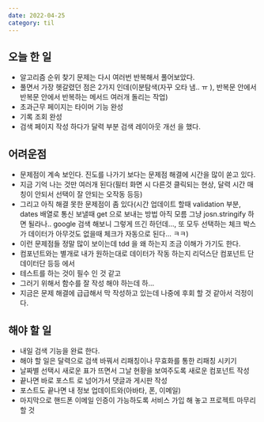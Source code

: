 ```yaml
---
date: 2022-04-25
category: til
---
```


## 오늘 한 일

- 알고리즘 순위 찾기 문제는 다시 여러번 반복해서 풀어보았다.
- 풀면서 가장 헷갈렸던 점은 2가지 인데(이분탐색(자꾸 오타 냄.. ㅠ ), 반복문 안에서 반복문 안에서 반복하는 메서드 여러개 돌리는 작업)
- 초과근무 페이지는 타이머 기능 완성
- 기록 조회 완성
- 검색 페이지 작성 하다가 달력 부분 검색 레이아웃 개선 을 했다.

## 어려운점

- 문제점이 계속 보인다. 진도를 나가기 보다는 문제점 해결에 시간을 많이 쏟고 있다.
- 지금 기억 나는 것만 여러개 된다(필터 화면 시 다른것 클릭되는 현상, 달력 시간 매칭이 안되서 선택이 잘 안되는 오작동 등등)
- 그리고 아직 해결 못한 문제점이 좀 있다(시간 업데이트 할때 validation 부분, dates 배열로 통신 보낼때 get 으로 보내는 방법 아직 모름 그냥 josn.stringify 하면 될라나.. google 검색 해보니 그렇게 뜨긴 하던데..., 또 모두 선택하는 체크 박스가 데이터가 아무것도 없을때 체크가 자동으로 된다... ㅋㅋ)
- 이런 문제점들 정말 많이 보이는데 tdd 을 왜 하는지 조금 이해가 가기도 한다.
- 컴포넌트와는 별개로 내가 원하는대로 데이터가 작동 하는지 리덕스단 컴포넌트 단 데이터단 등등 에서
- 테스트를 하는 것이 필수 인 것 같고
- 그러기 위해서 함수를 잘 작성 해야 하는데 하...
- 지금은 문제 해결에 급급해서 막 작성하고 있는데 나중에 후회 할 것 같아서 걱정이다.

## 해야 할 일

- 내일 검색 기능을 완료 한다.
- 해야 할 일은 달력으로 검색 바꿔서 리패칭이나 무효화를 통한 리패칭 시키기
- 날짜별 선택시 새로운 표가 뜨면서 그날 현황을 보여주도록 새로운 컴포넌트 작성
- 끝나면 바로 포스트 로 넘어가서 댓글과 게시판 작성
- 포스트도 끝나면 내 정보 업데이트와(아바타, 폰, 이메일)
- 마지막으로 핸드폰 이메일 인증이 가능하도록 서비스 가입 해 놓고 프로젝트 마무리 할 것
